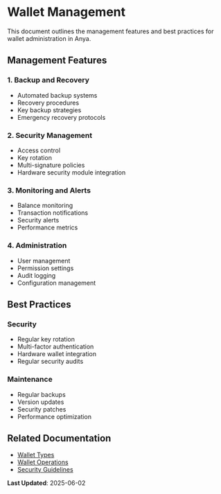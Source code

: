 # Wallet Management

This document outlines the management features and best practices for wallet administration in Anya.

## Management Features

### 1. Backup and Recovery

- Automated backup systems
- Recovery procedures
- Key backup strategies
- Emergency recovery protocols

### 2. Security Management

- Access control
- Key rotation
- Multi-signature policies
- Hardware security module integration

### 3. Monitoring and Alerts

- Balance monitoring
- Transaction notifications
- Security alerts
- Performance metrics

### 4. Administration

- User management
- Permission settings
- Audit logging
- Configuration management

## Best Practices

### Security

- Regular key rotation
- Multi-factor authentication
- Hardware wallet integration
- Regular security audits

### Maintenance

- Regular backups
- Version updates
- Security patches
- Performance optimization

## Related Documentation

- [Wallet Types](wallet-types.md)
- [Wallet Operations](wallet-operations.md)
- [Security Guidelines](../security/key-management.md)

**Last Updated**: 2025-06-02
